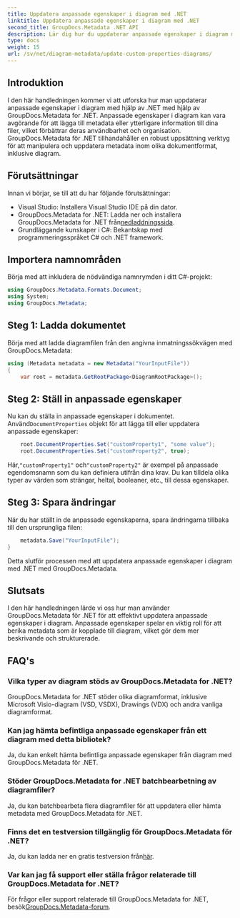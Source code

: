 ```yaml
---
title: Uppdatera anpassade egenskaper i diagram med .NET
linktitle: Uppdatera anpassade egenskaper i diagram med .NET
second_title: GroupDocs.Metadata .NET API
description: Lär dig hur du uppdaterar anpassade egenskaper i diagram med .NET med GroupDocs.Metadata for .NET. Förbättra metadata med lätthet.
type: docs
weight: 15
url: /sv/net/diagram-metadata/update-custom-properties-diagrams/
---
```

## Introduktion
I den här handledningen kommer vi att utforska hur man uppdaterar anpassade egenskaper i diagram med hjälp av .NET med hjälp av GroupDocs.Metadata for .NET. Anpassade egenskaper i diagram kan vara avgörande för att lägga till metadata eller ytterligare information till dina filer, vilket förbättrar deras användbarhet och organisation. GroupDocs.Metadata för .NET tillhandahåller en robust uppsättning verktyg för att manipulera och uppdatera metadata inom olika dokumentformat, inklusive diagram.
## Förutsättningar
Innan vi börjar, se till att du har följande förutsättningar:
- Visual Studio: Installera Visual Studio IDE på din dator.
-  GroupDocs.Metadata for .NET: Ladda ner och installera GroupDocs.Metadata for .NET från[nedladdningssida](https://releases.groupdocs.com/metadata/net/).
- Grundläggande kunskaper i C#: Bekantskap med programmeringsspråket C# och .NET framework.

## Importera namnområden
Börja med att inkludera de nödvändiga namnrymden i ditt C#-projekt:
```csharp
using GroupDocs.Metadata.Formats.Document;
using System;
using GroupDocs.Metadata;
```
## Steg 1: Ladda dokumentet
Börja med att ladda diagramfilen från den angivna inmatningssökvägen med GroupDocs.Metadata:
```csharp
using (Metadata metadata = new Metadata("YourInputFile"))
{
    var root = metadata.GetRootPackage<DiagramRootPackage>();
```
## Steg 2: Ställ in anpassade egenskaper
 Nu kan du ställa in anpassade egenskaper i dokumentet. Använd`DocumentProperties` objekt för att lägga till eller uppdatera anpassade egenskaper:
```csharp
    root.DocumentProperties.Set("customProperty1", "some value");
    root.DocumentProperties.Set("customProperty2", true);
```
 Här,`"customProperty1"` och`"customProperty2"` är exempel på anpassade egendomsnamn som du kan definiera utifrån dina krav. Du kan tilldela olika typer av värden som strängar, heltal, booleaner, etc., till dessa egenskaper.
## Steg 3: Spara ändringar
När du har ställt in de anpassade egenskaperna, spara ändringarna tillbaka till den ursprungliga filen:
```csharp
    metadata.Save("YourInputFile");
}
```
Detta slutför processen med att uppdatera anpassade egenskaper i diagram med .NET med GroupDocs.Metadata.

## Slutsats
I den här handledningen lärde vi oss hur man använder GroupDocs.Metadata för .NET för att effektivt uppdatera anpassade egenskaper i diagram. Anpassade egenskaper spelar en viktig roll för att berika metadata som är kopplade till diagram, vilket gör dem mer beskrivande och strukturerade.

## FAQ's
### Vilka typer av diagram stöds av GroupDocs.Metadata for .NET?
GroupDocs.Metadata for .NET stöder olika diagramformat, inklusive Microsoft Visio-diagram (VSD, VSDX), Drawings (VDX) och andra vanliga diagramformat.
### Kan jag hämta befintliga anpassade egenskaper från ett diagram med detta bibliotek?
Ja, du kan enkelt hämta befintliga anpassade egenskaper från diagram med GroupDocs.Metadata för .NET.
### Stöder GroupDocs.Metadata for .NET batchbearbetning av diagramfiler?
Ja, du kan batchbearbeta flera diagramfiler för att uppdatera eller hämta metadata med GroupDocs.Metadata för .NET.
### Finns det en testversion tillgänglig för GroupDocs.Metadata för .NET?
 Ja, du kan ladda ner en gratis testversion från[här](https://releases.groupdocs.com/).
### Var kan jag få support eller ställa frågor relaterade till GroupDocs.Metadata for .NET?
 För frågor eller support relaterade till GroupDocs.Metadata for .NET, besök[GroupDocs.Metadata-forum](https://forum.groupdocs.com/c/metadata/14).